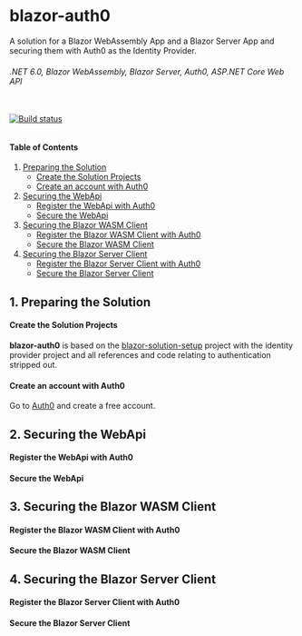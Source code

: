 # blazor-auth0
A solution for a Blazor WebAssembly App and a Blazor Server App and securing them with Auth0 as the Identity Provider.

###### .NET 6.0, Blazor WebAssembly, Blazor Server, Auth0, ASP.NET Core Web API
###### 
\
[![Build status](https://ci.appveyor.com/api/projects/status/6wsbn17wlhuw2oqb?svg=true)](https://ci.appveyor.com/project/grantcolley/blazor-auth0)
###### 


#### Table of Contents
1. [Preparing the Solution](#1-preparing-the-solution)
    * [Create the Solution Projects](#create-the-solution-projects)
    * [Create an account with Auth0](#create-an-account-with-auth0)
3. [Securing the WebApi](#2-securing-the-webapi)
    * [Register the WebApi with Auth0](#register-the-webapi-with-auth0)
    * [Secure the WebApi](#secure-the-webapi)
4. [Securing the Blazor WASM Client](#3-securing-the-blazor-wasm-client)
    * [Register the Blazor WASM Client with Auth0](#register-the-blazor-wasm-client-with-auth0)
    * [Secure the Blazor WASM Client](#secure-the-blazor-wasm-client)
5. [Securing the Blazor Server Client](#4-securing-the-blazor-server-client)
    * [Register the Blazor Server Client with Auth0](#register-the-blazor-server-client-with-auth0)
    * [Secure the Blazor Server Client](#secure-the-blazor-server-client)

## 1. Preparing the Solution

#### Create the Solution Projects
**blazor-auth0** is based on the [blazor-solution-setup](https://github.com/grantcolley/blazor-solution-setup) project with the identity provider project and all references and code relating to authentication stripped out.

#### Create an account with Auth0
Go to [Auth0](https://auth0.com/) and create a free account.

## 2. Securing the WebApi

#### Register the WebApi with Auth0

#### Secure the WebApi

## 3. Securing the Blazor WASM Client

#### Register the Blazor WASM Client with Auth0

#### Secure the Blazor WASM Client

## 4. Securing the Blazor Server Client

#### Register the Blazor Server Client with Auth0

#### Secure the Blazor Server Client

